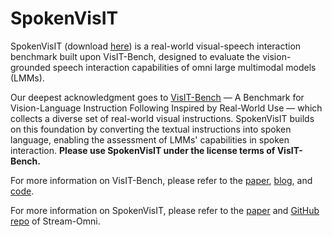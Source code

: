 # SpokenVisIT

SpokenVisIT (download [here](https://huggingface.co/datasets/ICTNLP/SpokenVisIT)) is a real-world visual-speech interaction benchmark built upon VisIT-Bench, designed to evaluate the vision-grounded speech interaction capabilities of omni large multimodal models (LMMs).

Our deepest acknowledgment goes to [VisIT-Bench](https://huggingface.co/datasets/mlfoundations/VisIT-Bench) — A Benchmark for Vision-Language Instruction Following Inspired by Real-World Use — which collects a diverse set of real-world visual instructions. SpokenVisIT builds on this foundation by converting the textual instructions into spoken language, enabling the assessment of LMMs' capabilities in spoken interaction. **Please use SpokenVisIT under the license terms of VisIT-Bench.**

For more information on VisIT-Bench, please refer to the [paper](https://arxiv.org/abs/2308.06595), [blog](https://visit-bench.github.io/), and [code](https://github.com/mlfoundations/VisIT-Bench/).

For more information on SpokenVisIT, please refer to the [paper](https://arxiv.org/abs/2506.13642) and [GitHub repo](https://github.com/ictnlp/Stream-Omni) of Stream-Omni.